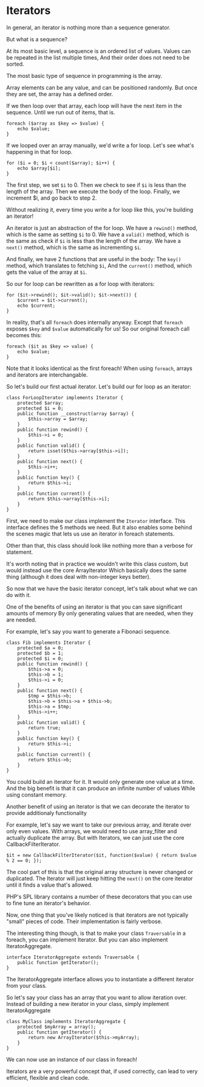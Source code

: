 Iterators
=========

In general, an iterator is nothing more than a sequence generator.

But what is a sequence?

At its most basic level, a sequence is an ordered list of values.
Values can be repeated in the list multiple times,
And their order does not need to be sorted.

The most basic type of sequence in programming is the array.

Array elements can be any value, and can be positioned randomly.
But once they are set, the array has a defined order.

If we then loop over that array,
each loop will have the next item in the sequence.
Until we run out of items, that is.

    foreach ($array as $key => $value) {
        echo $value;
    }

If we looped over an array manually, we'd write a for loop.
Let's see what's happening in that for loop.

    for ($i = 0; $i < count($array); $i++) {
        echo $array[$i];
    }

The first step, we set `$i` to 0.
Then we check to see if `$i` is less than the length of the array.
Then we execute the body of the loop.
Finally, we increment $i, and go back to step 2.

Without realizing it, every time you write a for loop like this,
you're building an iterator!

An iterator is just an abstraction of the for loop.
We have a `rewind()` method, which is the same as setting `$i` to 0.
We have a `valid()` method, which is the same as check if `$i` is less than the length of the array.
We have a `next()` method, which is the same as incrementing `$i`.

And finally, we have 2 functions that are useful in the body:
The `key()` method, which translates to fetching `$i`,
And the `current()` method, which gets the value of the array at `$i`.

So our for loop can be rewritten as a for loop with iterators:

    for ($it->rewind(); $it->valid(); $it->next()) {
        $current = $it->current();
        echo $current;
    }

In reality, that's all `foreach` does internally anyway.
Except that `foreach` exposes `$key` and `$value` automatically for us!
So our original foreach call becomes this:

    foreach ($it as $key => value) {
        echo $value;
    }

Note that it looks identical as the first foreach!
When using `foreach`, arrays and iterators are interchangable.

So let's build our first actual iterator.
Let's build our for loop as an iterator:

    class ForLoopIterator implements Iterator {
        protected $array;
        protected $i = 0;
        public function __construct(array $array) {
            $this->array = $array;
        }
        public function rewind() {
            $this->i = 0;
        }
        public function valid() {
            return isset($this->array[$this->i]);
        }
        public function next() {
            $this->i++;
        }
        public function key() {
            return $this->i;
        }
        public function current() {
            return $this->array[$this->i];
        }
    }

First, we need to make our class implement the `Iterator` interface.
This interface defines the 5 methods we need.
But it also enables some behind the scenes magic that lets us use an iterator in foreach statements.

Other than that, this class should look like nothing more than a verbose for statement.

It's worth noting that in practice we wouldn't write this class custom, but would instead use the core ArrayIterator
Which basically does the same thing (although it does deal with non-integer keys better).

So now that we have the basic iterator concept, let's talk about what we can do with it.

One of the benefits of using an iterator is that you can save significant amounts of memory
By only generating values that are needed, when they are needed.

For example, let's say you want to generate a Fibonaci sequence.

    class Fib implements Iterator {
        protected $a = 0;
        protected $b = 1;
        protected $i = 0;
        public function rewind() {
            $this->a = 0;
            $this->b = 1;
            $this->i = 0;
        }
        public function next() {
            $tmp = $this->b;
            $this->b = $this->a + $this->b;
            $this->a = $tmp;
            $this->i++;
        }
        public function valid() {
            return true;
        }
        public function key() {
            return $this->i;
        }
        public function current() {
            return $this->b;
        }
    }

You could build an iterator for it. It would only generate one value at a time.
And the big benefit is that it can produce an infinite number of values
While using constant memory.

Another benefit of using an iterator is that we can decorate the iterator to provide additionaly functionality

For example, let's say we want to take our previous array, and iterate over only even values.
With arrays, we would need to use array_filter and actually duplicate the array.
But with Iterators, we can just use the core CallbackFilterIterator.

    $it = new CallbackFilterIterator($it, function($value) { return $value % 2 == 0; });

The cool part of this is that the original array structure is never changed or duplicated.
The Iterator will just keep hitting the `next()` on the core iterator until it finds a value that's allowed.

PHP's SPL library contains a number of these decorators that you can use to fine tune an iterator's behavior.

Now, one thing that you've likely noticed is that iterators are not typically "small" pieces of code.
Their implementation is fairly verbose.

The interesting thing though, is that to make your class `Traversable` in a foreach, you can implement Iterator.
But you can also implement IteratorAggregate.

    interface IteratorAggregate extends Traversable {
        public function getIterator();
    }

The IteratorAggregate interface allows you to instantiate a different iterator from your class.

So let's say your class has an array that you want to allow iteration over. 
Instead of building a new iterator in your class, simply implement IteratorAggregate

    class MyClass implements IteratorAggregate {
        protected $myArray = array();
        public function getIterator() {
            return new ArrayIterator($this->myArray);
        }
    }

We can now use an instance of our class in foreach!

Iterators are a very powerful concept that, if used correctly,
can lead to very efficient, flexible and clean code.